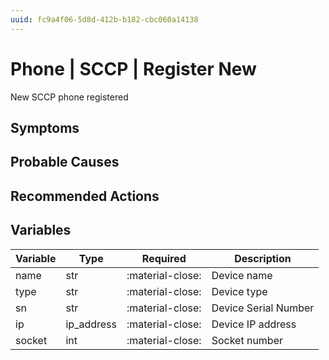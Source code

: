 ```yaml
---
uuid: fc9a4f06-5d8d-412b-b182-cbc060a14138
---
```

# Phone | SCCP | Register New

New SCCP phone registered

## Symptoms

## Probable Causes

## Recommended Actions

## Variables

Variable | Type | Required | Description
--- | --- | --- | ---
name | str | :material-close: | Device name
type | str | :material-close: | Device type
sn | str | :material-close: | Device Serial Number
ip | ip_address | :material-close: | Device IP address
socket | int | :material-close: | Socket number
